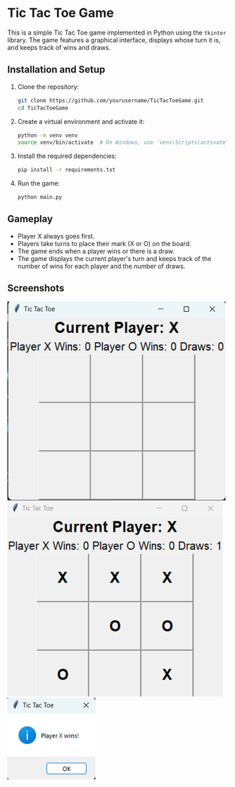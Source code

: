 # Tic Tac Toe Game

This is a simple Tic Tac Toe game implemented in Python using the `tkinter` library. The game features a graphical interface, displays whose turn it is, and keeps track of wins and draws.

## Installation and Setup

1. Clone the repository:
    ```sh
    git clone https://github.com/yourusername/TicTacToeGame.git
    cd TicTacToeGame
    ```

2. Create a virtual environment and activate it:
    ```sh
    python -m venv venv
    source venv/bin/activate  # On Windows, use `venv\Scripts\activate`
    ```

3. Install the required dependencies:
    ```sh
    pip install -r requirements.txt
    ```

4. Run the game:
    ```sh
    python main.py
    ```

## Gameplay

- Player X always goes first.
- Players take turns to place their mark (X or O) on the board.
- The game ends when a player wins or there is a draw.
- The game displays the current player's turn and keeps track of the number of wins for each player and the number of draws.

## Screenshots

![Game Screenshot](images/game_screenshot1.png)
![Game Screenshot](images/game_screenshot2.png)
![Game Screenshot](images/game_screenshot3.png)
